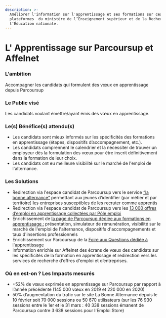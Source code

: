 ```yaml
---
description: >-
  Améliorer l'information sur l'apprentissage et ses formations sur ces deux
  plateformes  du ministère de l’Enseignement supérieur et de la Recherche et de
  l’Éducation nationale.
---
```


# L' Apprentissage sur Parcoursup et Affelnet

### **L'ambition**

Accompagner les candidats qui formulent des vœux en apprentissage depuis Parcoursup 



### Le Public visé

Les candidats voulant émettre/ayant émis des vœux en apprentissage.



### Le\(s\) Bénéfice\(s\) attendu\(s\)

* Les candidats sont mieux informés sur les spécificités des formations en apprentissage \(étapes, dispositifs d’accompagnement, etc.\). 
* Les candidats comprennent le calendrier et la nécessiter de trouver un employeur dès la formulation des vœux pour être inscrit définitivement dans la formation de leur choix.  
* Les candidats ont eu meilleure visibilité sur le marché de l'emploi de l'alternance. 

### Les Solutions

* Redirection via l'espace candidat de Parcoursup vers le service [“la bonne alternance”](https://labonnealternance.pole-emploi.fr/) permettant aux jeunes d’identifier \(par métier et par territoire\) les entreprises susceptibles de les recruter comme apprentis  
* Redirection via l'espace candidat de Parcoursup vers les [13 000 offres d’emploi en apprentissage collectées par Pôle emploi](https://candidat.pole-emploi.fr/offres/recherche?natureOffre=E2&offresPartenaires=true&range=0-9&rayon=10&tri=0)  
* Enrichissement de [la page de Parcoursup dédiée aux formations en apprentissage :](https://www.parcoursup.fr/index.php?desc=formations_apprentissage) présentation, simulateur de rémunération, visibilité sur le marché de l'emploi de l'alternance, dispositifs d'accompagnements et taux d'insertions professionnels 
* Enrichissement sur Parcoursup de la [Foire aux Questions dédiée à l'apprentissage ](https://www.parcoursup.fr/index.php?desc=questions#RUB-QT_APR) 
* Information enrichie sur Affelnet des écrans de vœux des candidats sur les spécificités de la formation en apprentissage et redirection vers les services de recherche d’offres d'emploi et d’entreprises. 

### Où en est-on ? Les Impacts mesurés

* +52% de vœux exprimés en apprentissage sur Parcoursup par rapport à l’année précédente \(145 000 vœux en 2019 et 220 000 en 2020\) 
* 50% d’augmentation du trafic sur le site La Bonne Alternance depuis le 10 février soit 70 000 sessions ou 50 670 utilisateurs \(sur les 76 930 sessions entre le 1er et le 31 mars : 40 338 sessions émanent de Parcoursup contre 3 638 sessions pour l'Emploi Store\)

